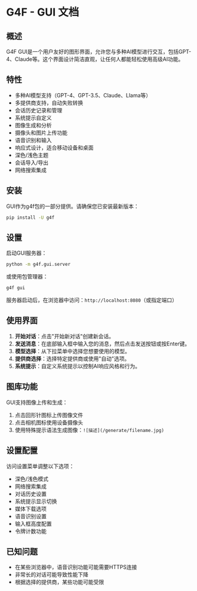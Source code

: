 # G4F - GUI 文档

## 概述
G4F GUI是一个用户友好的图形界面，允许您与多种AI模型进行交互，包括GPT-4、Claude等。这个界面设计简洁直观，让任何人都能轻松使用高级AI功能。

## 特性
- 多种AI模型支持（GPT-4、GPT-3.5、Claude、Llama等）
- 多提供商支持，自动失败转换
- 会话历史记录和管理
- 系统提示自定义
- 图像生成和分析
- 摄像头和图片上传功能
- 语音识别和输入
- 响应式设计，适合移动设备和桌面
- 深色/浅色主题
- 会话导入/导出
- 网络搜索集成

## 安装
GUI作为g4f包的一部分提供。请确保您已安装最新版本：
```bash
pip install -U g4f
```

## 设置
启动GUI服务器：
```bash
python -m g4f.gui.server
```
或使用包管理器：
```bash
g4f gui
```

服务器启动后，在浏览器中访问：`http://localhost:8080`（或指定端口）

## 使用界面
1. **开始对话**：点击"开始新对话"创建新会话。
2. **发送消息**：在底部输入框中输入您的消息，然后点击发送按钮或按Enter键。
3. **模型选择**：从下拉菜单中选择您想要使用的模型。
4. **提供商选择**：选择特定提供商或使用"自动"选项。
5. **系统提示**：自定义系统提示以控制AI响应风格和行为。

## 图库功能
GUI支持图像上传和生成：
1. 点击回形针图标上传图像文件
2. 点击相机图标使用设备摄像头
3. 使用特殊提示语法生成图像：`![描述](/generate/filename.jpg)`

## 设置配置
访问设置菜单调整以下选项：
- 深色/浅色模式
- 网络搜索集成
- 对话历史设置
- 系统提示显示切换
- 媒体下载选项
- 语音识别设置
- 输入框高度配置
- 令牌计数功能

## 已知问题
- 在某些浏览器中，语音识别功能可能需要HTTPS连接
- 非常长的对话可能导致性能下降
- 根据选择的提供商，某些功能可能受限
